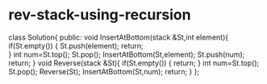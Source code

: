 # rev-stack-using-recursion
class Solution{
public:
 void InsertAtBottom(stack<int> &St,int element){
     if(St.empty())
     {
        St.push(element);
        return;    
    }
    int num=St.top();
    St.pop();
   InsertAtBottom(St,element);
    St.push(num);
    return;
 }
    void Reverse(stack<int> &St){
        if(St.empty())
        {
            return;
        }
       int num=St.top();
       St.pop();
       Reverse(St);
       InsertAtBottom(St,num);
       return;
    }
};
